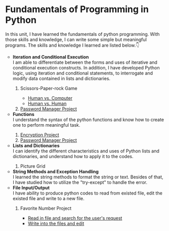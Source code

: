 <h1>Fundamentals of Programming in Python</h1>
  <p>In this unit, I have learned the fundamentals of python programming. With those skills and knowledge, I can write some simple but meaningful programs. The skills and knowledge I learned are listed below.👇</p>
<ul style="list-style-type:circle;">
  <li><b>Iteration and Conditional Execution</b></li>
  <t>I am able to differentiate between the forms and uses of iterative and conditional execution constructs. In addition, I have developed Python logic, using iteration and conditional statements, to interrogate and modify data contained in lists and dictionaries.</t>
  <ol><li>Scissors-Paper-rock Game</li>
    <ul style="list-style-type:circle;">
      <li><a href="https://github.com/wei06159git/WeiShan-Portfolio/blob/master/rockpaperscissors.py">Human vs. Computer</a></li>
      <li><a href="https://github.com/wei06159git/WeiShan-Portfolio/blob/master/rock-paper-scissors.py">Human vs. Human</a></li>
    </ul>
    <li><a href = "https://github.com/wei06159git/WeiShan-Portfolio/blob/master/Sun-PasswordManager.py">Password Manager Project</a></li>
  </ol>
  <li><b>Functions</b></li>
  <t>I understand the syntax of the python functions and know how to create one to perform meaningful task.</t>
    <ol><li><a href = "https://github.com/wei06159git/WeiShan-Portfolio/blob/master/Sun-EncryptionProject.py">Encryption Project</a></li>
    <li><a href ="https://github.com/wei06159git/WeiShan-Portfolio/blob/master/Sun-PasswordManager.py">Password Manager Project</a></li>
  </ol>
  <li><b>Lists and Dictionaries</b></li>
  <t>I can identify the different characteristics and uses of Python lists and dictionaries, and understand how to apply it to the codes.</t>
    <ol><li>Picture Grid</li>
  </ol>
  <li><b>String Methods and Exception Handling</b></li>
  <t>I learned the string methods to format the string or text. Besides of that, I have studied how to utilize the "try-except" to handle the error.</t>
  <li><b>File Input/Output</b></li>
  <t>I have ability to produce python codes to read from existed file, edit the existed file and write to a new file. </t>
  <ol>
    <li>Favorite Number Project</li>
    <ul><li><a href="https://github.com/wei06159git/WeiShan-Portfolio/blob/master/Sun-FavoriteNumbers-1.py">Read in file and search for the user's request</a></li>
      <li><a href="https://github.com/wei06159git/WeiShan-Portfolio/blob/master/Sun-FavoriteNumbers.py">Write into the files and edit</a></li>
    </ul>
  </ol>
</ul>
